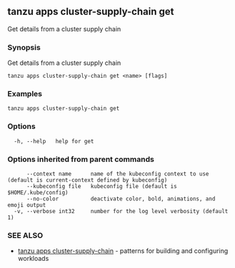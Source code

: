 ## tanzu apps cluster-supply-chain get

Get details from a cluster supply chain

### Synopsis

Get details from a cluster supply chain

```
tanzu apps cluster-supply-chain get <name> [flags]
```

### Examples

```
tanzu apps cluster-supply-chain get
```

### Options

```
  -h, --help   help for get
```

### Options inherited from parent commands

```
      --context name      name of the kubeconfig context to use (default is current-context defined by kubeconfig)
      --kubeconfig file   kubeconfig file (default is $HOME/.kube/config)
      --no-color          deactivate color, bold, animations, and emoji output
  -v, --verbose int32     number for the log level verbosity (default 1)
```

### SEE ALSO

* [tanzu apps cluster-supply-chain](tanzu_apps_cluster-supply-chain.md)	 - patterns for building and configuring workloads


